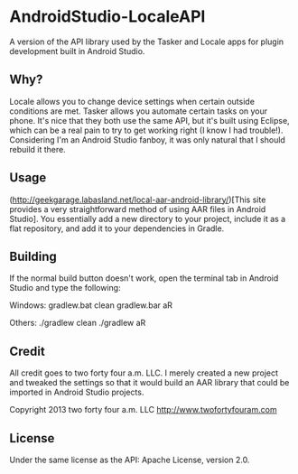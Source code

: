AndroidStudio-LocaleAPI
=======================
A version of the API library used by the Tasker and Locale apps for plugin development built in Android Studio.

Why?
----
Locale allows you to change device settings when certain outside conditions are met. Tasker allows you automate certain tasks on your phone. It's nice that they both use the same API, but it's built using Eclipse, which can be a real pain to try to get working right (I know I had trouble!). Considering I'm an Android Studio fanboy, it was only natural that I should rebuild it there.

Usage
-----
(http://geekgarage.labasland.net/local-aar-android-library/)[This site provides a very straightforward method of using AAR files in Android Studio]. You essentially add a new directory to your project, include it as a flat repository, and add it to your dependencies in Gradle.

Building
--------
If the normal build button doesn't work, open the terminal tab in Android Studio and type the following:

Windows:
    gradlew.bat clean
    gradlew.bar aR

Others:
	./gradlew clean
	./gradlew aR

Credit
------
All credit goes to two forty four a.m. LLC. I merely created a new project and tweaked the settings so that it would build an AAR library that could be imported in Android Studio projects.

Copyright 2013 two forty four a.m. LLC <http://www.twofortyfouram.com>

License
-------
Under the same license as the API: Apache License, version 2.0.
